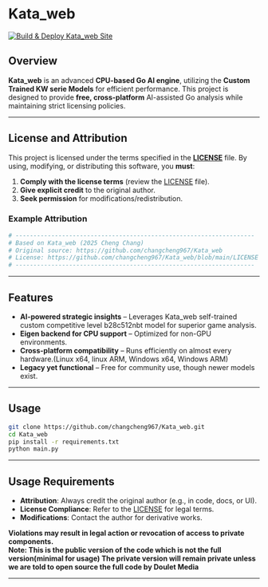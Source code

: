# Kata_web  

[![Build & Deploy Kata_web Site](https://github.com/changcheng967/Kata_web/actions/workflows/jekyll.yml/badge.svg)](https://github.com/changcheng967/Kata_web/actions/workflows/jekyll.yml)
## Overview  
**Kata_web** is an advanced **CPU-based Go AI engine**, utilizing the **Custom Trained KW serie Models** for efficient performance. This project is designed to provide **free, cross-platform** AI-assisted Go analysis while maintaining strict licensing policies.  

---

## **License and Attribution**  
This project is licensed under the terms specified in the **[LICENSE](https://github.com/changcheng967/Kata_web/blob/main/LICENSE)** file. By using, modifying, or distributing this software, you **must**:  
1. **Comply with the license terms** (review the [LICENSE](https://github.com/changcheng967/Kata_web/blob/main/LICENSE) file).  
2. **Give explicit credit** to the original author.  
3. **Seek permission** for modifications/redistribution.  

### **Example Attribution**  
```python
# -------------------------------------------------------------------
# Based on Kata_web (2025 Cheng Chang)  
# Original source: https://github.com/changcheng967/Kata_web  
# License: https://github.com/changcheng967/Kata_web/blob/main/LICENSE  
# -------------------------------------------------------------------
```

---

## Features  
- **AI-powered strategic insights** – Leverages Kata_web self-trained custom competitive level b28c512nbt model for superior game analysis.  
- **Eigen backend for CPU support** – Optimized for non-GPU environments.  
- **Cross-platform compatibility** – Runs efficiently on almost every hardware.(Linux x64, linux ARM, Windows x64, Windows ARM)  
- **Legacy yet functional** – Free for community use, though newer models exist.  

---

## Usage 
```bash
git clone https://github.com/changcheng967/Kata_web.git
cd Kata_web
pip install -r requirements.txt
python main.py
```

---

## **Usage Requirements**  
- **Attribution**: Always credit the original author (e.g., in code, docs, or UI).  
- **License Compliance**: Refer to the [LICENSE](https://github.com/changcheng967/Kata_web/blob/main/LICENSE) for legal terms.  
- **Modifications**: Contact the author for derivative works.  

**Violations may result in legal action or revocation of access to private components.**  
**Note: This is the public version of the code which is not the full version(minimal for usage) The private version will remain private unless we are told to open source the full code by Doulet Media**

---
